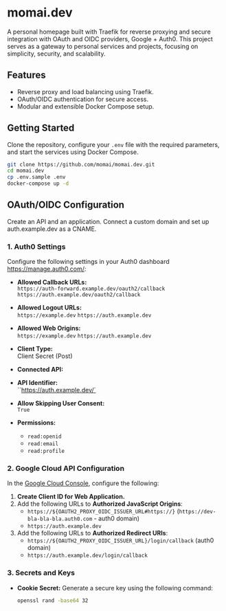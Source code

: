# momai.dev

A personal homepage built with Traefik for reverse proxying and secure integration with OAuth and OIDC providers, Google + Auth0. This project serves as a gateway to personal services and projects, focusing on simplicity, security, and scalability.

## Features
- Reverse proxy and load balancing using Traefik.
- OAuth/OIDC authentication for secure access.
- Modular and extensible Docker Compose setup.

## Getting Started
Clone the repository, configure your `.env` file with the required parameters, and start the services using Docker Compose.

```bash
git clone https://github.com/momai/momai.dev.git
cd momai.dev
cp .env.sample .env
docker-compose up -d
```
## OAuth/OIDC Configuration
Create an API and an application. Connect a custom domain and set up auth.example.dev as a CNAME.

### 1. Auth0 Settings
Configure the following settings in your Auth0 dashboard https://manage.auth0.com/:

- **Allowed Callback URLs:**  
  `https://auth-forward.example.dev/oauth2/callback`
  `https://auth.example.dev/oauth2/callback`
- **Allowed Logout URLs:**  
  `https://example.dev`
  `https://auth.example.dev`
- **Allowed Web Origins:**  
  `https://example.dev`
  `https://auth.example.dev`

- **Client Type:**  
  Client Secret (Post)

- **Connected API:**  

- **API Identifier:**  
  ``https://auth.example.dev/`

- **Allow Skipping User Consent:**  
  `True`

- **Permissions:**  
  - `read:openid`
  - `read:email`
  - `read:profile`

### 2. Google Cloud API Configuration
In the [Google Cloud Console](https://console.cloud.google.com/apis/credentials), configure the following:

1. **Create Client ID for Web Application.**
2. Add the following URLs to **Authorized JavaScript Origins**:
   - `https://${OAUTH2_PROXY_OIDC_ISSUER_URL#https://}` (`https://dev-bla-bla-bla.auth0.com` - auth0 domain)
   - `https://auth.example.dev`
3. Add the following URLs to **Authorized Redirect URIs**:
   - `https://${OAUTH2_PROXY_OIDC_ISSUER_URL}/login/callback` (auth0 domain)
   - `https://auth.example.dev/login/callback`

### 3. Secrets and Keys
- **Cookie Secret:** Generate a secure key using the following command:  
  ```bash
  openssl rand -base64 32
```
